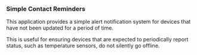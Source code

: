 ### Simple Contact Reminders

This application provides a simple alert notification system for devices
that have not been updated for a period of time.

This is useful for ensuring devices that are expected to periodically report
status, such as temperature sensors, do not silently go offline.
